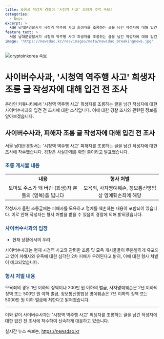 ```yaml
---
title: 조롱글 작성자 경찰이 ‘시청역 사고’ 희생자 추적 속보!
categories:
  - News
excerpt: >
  서울 남대문경찰서가 시청역 역주행 사고 희생자를 조롱하는 글을 남긴 작성자에 대해 입건 전 조사에 착수했다. 조롱글에 대한 논란이 커지자 경찰 관계자는 사실관계를 확인 중이라고 말했다. 또한, 서울경찰청 사이버수사과는 조롱 및 모욕성 게시물이 심각한 2차 피해를 초래할 수 있으며, 해당 행위에 대해 형사 처벌될 수 있다는 경고를 내놨다. 현황 파악과 관련하여 경찰은 조사를 진행 중이다. (150자)
feature_text: >
  서울 남대문경찰서가 시청역 역주행 사고 희생자를 조롱하는 글을 남긴 작성자에 대해 입건 전 조사에 착수했다. 조롱글에 대한 논란이 커지자 경찰 관계자는 사실관계를 확인 중이라고 말했다. 또한, 서울경찰청 사이버수사과는 조롱 및 모욕성 게시물이 심각한 2차 피해를 초래할 수 있으며, 해당 행위에 대해 형사 처벌될 수 있다는 경고를 내놨다. 현황 파악과 관련하여 경찰은 조사를 진행 중이다. (150자)
image: 'https://newsdao.kr/res/images/meta/newsdao_breakingnews.jpg'
---
```


<p><img src="https://newsdao.kr/res/images/meta/newsdao_breakingnews.jpg" alt="cryptoinkorea 속보" /></p>

<h1>사이버수사과, '시청역 역주행 사고' 희생자 조롱 글 작성자에 대해 입건 전 조사</h1>

<p data-ke-size="size16">온라인 커뮤니티에서 '시청역 역주행 사고' 희생자를 조롱하는 글을 남긴 작성자에 대한 사이버수사과의 입건 전 조사에 대한 소식입니다. 이에 대한 경찰 조사와 관련된 정보를 알아보겠습니다.</p>

<h2 data-ke-size="size26">사이버수사과, 피해자 조롱 글 작성자에 대해 입건 전 조사</h2>

<p data-ke-size="size16">서울 남대문경찰서는 '시청역 역주행 사고' 피해자를 조롱하는 글을 남긴 작성자에 대한 조사에 착수했습니다. 경찰은 사실관계를 확인 중이라고 발표했습니다.</p>

<h3><b><span style="color: #1a5490;">조롱 게시물 내용</span></b></h3>

<table>
    <tr>
        <td style="text-align: center; height: 17px;"><b>내용</b></td>
        <td style="text-align: center; height: 17px;"><b>형사 처벌</b></td>
    </tr>
    <tr>
        <td style="text-align: center;">토마토 주스가 돼 버린 (희생)자 분들의 (명복)을 빕니다</td>
        <td style="text-align: center;">모욕죄, 사자명예훼손, 정보통신망법상 명예훼손죄에 해당</td>
    </tr>
</table>

<p data-ke-size="size16">작성자가 올린 조롱글에는 피해자를 모욕하고 명예를 훼손하는 내용이 포함되어 있습니다. 이로 인해 작성자는 형사 처벌을 받을 수 있음이 경찰에 의해 밝혀졌습니다.</p>

<h3><b><span style="color: #1a5490;">사이버수사과의 입장</span></b></h3>

<ul>
    <li>현재 상황에서의 우려</li>
</ul>

<p data-ke-size="size16">사이버수사과는 현재 시청역 사고와 관련한 조롱 및 모욕 게시물들이 무분별하게 유포되고 있어 피해자와 유족에 대한 심각한 2차 피해가 우려된다고 밝혀, 이에 대한 형사 처벌이 예고되었습니다.</p>

<h3><b><span style="color: #1a5490;">형사 처벌 내용</span></b></h3>

<p data-ke-size="size16">모욕죄의 경우 1년 이하의 징역이나 200만 원 이하의 벌금, 사자명예훼손은 2년 이하의 징역 또는 500만 원 이하 벌금, 정보통신망법상 명예훼손은 7년 이하의 징역 또는 5000만 원 이하 벌금에 처한다고 밝혀졌습니다.</p>

<hr>

<p data-ke-size="size16">이와 같이 사이버수사과는 '시청역 역주행 사고' 희생자를 조롱하는 글을 남긴 작성자에 대한 입건 전 조사에 착수하여 신속하게 대응하고 있습니다.</p>
실시간 뉴스 속보는, <a href="https://newsdao.kr" rel="dofollow">https://newsdao.kr</a>


